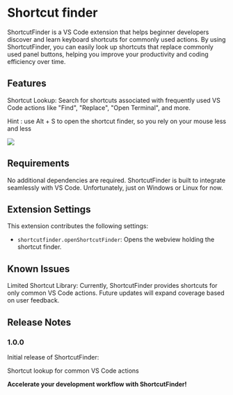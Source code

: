 # Shortcut finder

ShortcutFinder is a VS Code extension that helps beginner developers discover and learn keyboard shortcuts for commonly used actions. By using ShortcutFinder, you can easily look up shortcuts that replace commonly used panel buttons, helping you improve your productivity and coding efficiency over time.

## Features

Shortcut Lookup: Search for shortcuts associated with frequently used VS Code actions like "Find", "Replace", "Open Terminal", and more.

Hint : use Alt + S to open the shortcut finder, so you rely on your mouse less and less

![](images/instructions.gif)

## Requirements

No additional dependencies are required. ShortcutFinder is built to integrate seamlessly with VS Code. Unfortunately, just on Windows or Linux for now.

## Extension Settings

This extension contributes the following settings:

* `shortcutfinder.openShortcutFinder`: Opens the webview holding the shortcut finder.

## Known Issues

Limited Shortcut Library: Currently, ShortcutFinder provides shortcuts for only common VS Code actions. Future updates will expand coverage based on user feedback.

## Release Notes

### 1.0.0

Initial release of ShortcutFinder:

Shortcut lookup for common VS Code actions

**Accelerate your development workflow with ShortcutFinder!**
